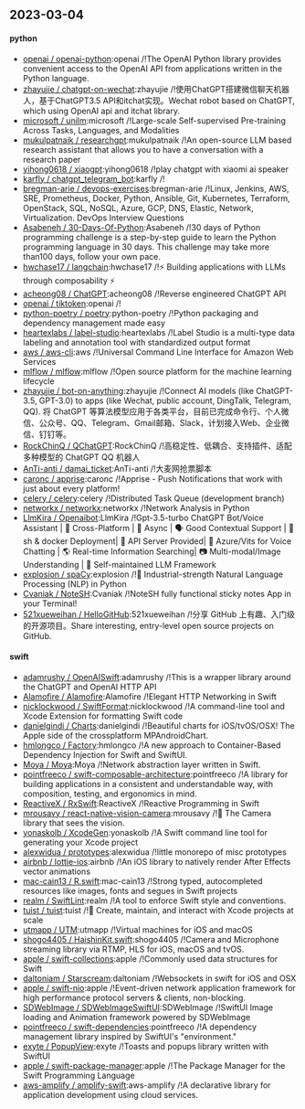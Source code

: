 ## 2023-03-04

#### python
* [openai / openai-python](https://github.com/openai/openai-python):openai /!The OpenAI Python library provides convenient access to the OpenAI API from applications written in the Python language.
* [zhayujie / chatgpt-on-wechat](https://github.com/zhayujie/chatgpt-on-wechat):zhayujie /!使用ChatGPT搭建微信聊天机器人，基于ChatGPT3.5 API和itchat实现。Wechat robot based on ChatGPT, which using OpenAI api and itchat library.
* [microsoft / unilm](https://github.com/microsoft/unilm):microsoft /!Large-scale Self-supervised Pre-training Across Tasks, Languages, and Modalities
* [mukulpatnaik / researchgpt](https://github.com/mukulpatnaik/researchgpt):mukulpatnaik /!An open-source LLM based research assistant that allows you to have a conversation with a research paper
* [yihong0618 / xiaogpt](https://github.com/yihong0618/xiaogpt):yihong0618 /!play chatgpt with xiaomi ai speaker
* [karfly / chatgpt_telegram_bot](https://github.com/karfly/chatgpt_telegram_bot):karfly /!
* [bregman-arie / devops-exercises](https://github.com/bregman-arie/devops-exercises):bregman-arie /!Linux, Jenkins, AWS, SRE, Prometheus, Docker, Python, Ansible, Git, Kubernetes, Terraform, OpenStack, SQL, NoSQL, Azure, GCP, DNS, Elastic, Network, Virtualization. DevOps Interview Questions
* [Asabeneh / 30-Days-Of-Python](https://github.com/Asabeneh/30-Days-Of-Python):Asabeneh /!30 days of Python programming challenge is a step-by-step guide to learn the Python programming language in 30 days. This challenge may take more than100 days, follow your own pace.
* [hwchase17 / langchain](https://github.com/hwchase17/langchain):hwchase17 /!⚡
Building applications with LLMs through composability
⚡
* [acheong08 / ChatGPT](https://github.com/acheong08/ChatGPT):acheong08 /!Reverse engineered ChatGPT API
* [openai / tiktoken](https://github.com/openai/tiktoken):openai /!
* [python-poetry / poetry](https://github.com/python-poetry/poetry):python-poetry /!Python packaging and dependency management made easy
* [heartexlabs / label-studio](https://github.com/heartexlabs/label-studio):heartexlabs /!Label Studio is a multi-type data labeling and annotation tool with standardized output format
* [aws / aws-cli](https://github.com/aws/aws-cli):aws /!Universal Command Line Interface for Amazon Web Services
* [mlflow / mlflow](https://github.com/mlflow/mlflow):mlflow /!Open source platform for the machine learning lifecycle
* [zhayujie / bot-on-anything](https://github.com/zhayujie/bot-on-anything):zhayujie /!Connect AI models (like ChatGPT-3.5, GPT-3.0) to apps (like Wechat, public account, DingTalk, Telegram, QQ). 将 ChatGPT 等算法模型应用于各类平台，目前已完成命令行、个人微信、公众号、QQ、Telegram、Gmail邮箱、Slack，计划接入Web、企业微信、钉钉等。
* [RockChinQ / QChatGPT](https://github.com/RockChinQ/QChatGPT):RockChinQ /!高稳定性、低耦合、支持插件、适配多种模型的 ChatGPT QQ 机器人
* [AnTi-anti / damai_ticket](https://github.com/AnTi-anti/damai_ticket):AnTi-anti /!大麦网抢票脚本
* [caronc / apprise](https://github.com/caronc/apprise):caronc /!Apprise - Push Notifications that work with just about every platform!
* [celery / celery](https://github.com/celery/celery):celery /!Distributed Task Queue (development branch)
* [networkx / networkx](https://github.com/networkx/networkx):networkx /!Network Analysis in Python
* [LlmKira / Openaibot](https://github.com/LlmKira/Openaibot):LlmKira /!Gpt-3.5-turbo ChatGPT Bot/Voice Assistant |
📱
Cross-Platform |
🦾
Async |
🗣
Good Contextual Support |
🌻
sh & docker Deployment|
🔌
API Server Provided|
🎤
Azure/Vits for Voice Chatting |
🌎
Real-time Information Searching|
📷
Multi-modal/Image Understanding |
💐
Self-maintained LLM Framework
* [explosion / spaCy](https://github.com/explosion/spaCy):explosion /!💫
Industrial-strength Natural Language Processing (NLP) in Python
* [Cvaniak / NoteSH](https://github.com/Cvaniak/NoteSH):Cvaniak /!NoteSH fully functional sticky notes App in your Terminal!
* [521xueweihan / HelloGitHub](https://github.com/521xueweihan/HelloGitHub):521xueweihan /!分享 GitHub 上有趣、入门级的开源项目。Share interesting, entry-level open source projects on GitHub.

#### swift
* [adamrushy / OpenAISwift](https://github.com/adamrushy/OpenAISwift):adamrushy /!This is a wrapper library around the ChatGPT and OpenAI HTTP API
* [Alamofire / Alamofire](https://github.com/Alamofire/Alamofire):Alamofire /!Elegant HTTP Networking in Swift
* [nicklockwood / SwiftFormat](https://github.com/nicklockwood/SwiftFormat):nicklockwood /!A command-line tool and Xcode Extension for formatting Swift code
* [danielgindi / Charts](https://github.com/danielgindi/Charts):danielgindi /!Beautiful charts for iOS/tvOS/OSX! The Apple side of the crossplatform MPAndroidChart.
* [hmlongco / Factory](https://github.com/hmlongco/Factory):hmlongco /!A new approach to Container-Based Dependency Injection for Swift and SwiftUI.
* [Moya / Moya](https://github.com/Moya/Moya):Moya /!Network abstraction layer written in Swift.
* [pointfreeco / swift-composable-architecture](https://github.com/pointfreeco/swift-composable-architecture):pointfreeco /!A library for building applications in a consistent and understandable way, with composition, testing, and ergonomics in mind.
* [ReactiveX / RxSwift](https://github.com/ReactiveX/RxSwift):ReactiveX /!Reactive Programming in Swift
* [mrousavy / react-native-vision-camera](https://github.com/mrousavy/react-native-vision-camera):mrousavy /!📸
The Camera library that sees the vision.
* [yonaskolb / XcodeGen](https://github.com/yonaskolb/XcodeGen):yonaskolb /!A Swift command line tool for generating your Xcode project
* [alexwidua / prototypes](https://github.com/alexwidua/prototypes):alexwidua /!little monorepo of misc prototypes
* [airbnb / lottie-ios](https://github.com/airbnb/lottie-ios):airbnb /!An iOS library to natively render After Effects vector animations
* [mac-cain13 / R.swift](https://github.com/mac-cain13/R.swift):mac-cain13 /!Strong typed, autocompleted resources like images, fonts and segues in Swift projects
* [realm / SwiftLint](https://github.com/realm/SwiftLint):realm /!A tool to enforce Swift style and conventions.
* [tuist / tuist](https://github.com/tuist/tuist):tuist /!🚀
Create, maintain, and interact with Xcode projects at scale
* [utmapp / UTM](https://github.com/utmapp/UTM):utmapp /!Virtual machines for iOS and macOS
* [shogo4405 / HaishinKit.swift](https://github.com/shogo4405/HaishinKit.swift):shogo4405 /!Camera and Microphone streaming library via RTMP, HLS for iOS, macOS and tvOS.
* [apple / swift-collections](https://github.com/apple/swift-collections):apple /!Commonly used data structures for Swift
* [daltoniam / Starscream](https://github.com/daltoniam/Starscream):daltoniam /!Websockets in swift for iOS and OSX
* [apple / swift-nio](https://github.com/apple/swift-nio):apple /!Event-driven network application framework for high performance protocol servers & clients, non-blocking.
* [SDWebImage / SDWebImageSwiftUI](https://github.com/SDWebImage/SDWebImageSwiftUI):SDWebImage /!SwiftUI Image loading and Animation framework powered by SDWebImage
* [pointfreeco / swift-dependencies](https://github.com/pointfreeco/swift-dependencies):pointfreeco /!A dependency management library inspired by SwiftUI's "environment."
* [exyte / PopupView](https://github.com/exyte/PopupView):exyte /!Toasts and popups library written with SwiftUI
* [apple / swift-package-manager](https://github.com/apple/swift-package-manager):apple /!The Package Manager for the Swift Programming Language
* [aws-amplify / amplify-swift](https://github.com/aws-amplify/amplify-swift):aws-amplify /!A declarative library for application development using cloud services.
